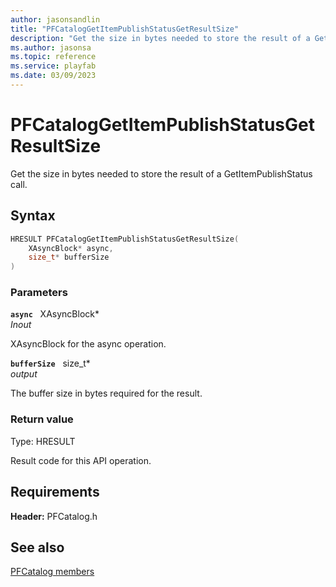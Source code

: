 ```yaml
---
author: jasonsandlin
title: "PFCatalogGetItemPublishStatusGetResultSize"
description: "Get the size in bytes needed to store the result of a GetItemPublishStatus call."
ms.author: jasonsa
ms.topic: reference
ms.service: playfab
ms.date: 03/09/2023
---
```


# PFCatalogGetItemPublishStatusGetResultSize  

Get the size in bytes needed to store the result of a GetItemPublishStatus call.  

## Syntax  
  
```cpp
HRESULT PFCatalogGetItemPublishStatusGetResultSize(  
    XAsyncBlock* async,  
    size_t* bufferSize  
)  
```  
  
### Parameters  
  
**`async`** &nbsp; XAsyncBlock*  
*_Inout_*  
  
XAsyncBlock for the async operation.  
  
**`bufferSize`** &nbsp; size_t*  
*output*  
  
The buffer size in bytes required for the result.  
  
  
### Return value
Type: HRESULT
  
Result code for this API operation.
  
  
## Requirements  
  
**Header:** PFCatalog.h
  
## See also  
[PFCatalog members](../pfcatalog_members.md)  

  
  
